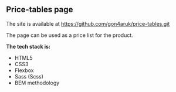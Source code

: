 ## Price-tables page

The site is available at https://github.com/gon4aruk/price-tables.git

The page can be used as a price list for the product.

**The tech stack is:**
- HTML5
- CSS3
- Flexbox
- Sass (Scss)
- BEM methodology
